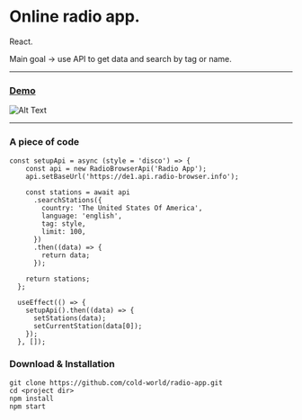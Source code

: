 Online radio app.
=======================================

React.

Main goal -> use API to get data and search by tag or name.

* * *
### [Demo](https://cold-world.github.io/radio-app/)

![Alt Text](https://i.ibb.co/HXq5sVz/2.gif)

* * *



### A piece of code

```
const setupApi = async (style = 'disco') => {
    const api = new RadioBrowserApi('Radio App');
    api.setBaseUrl('https://de1.api.radio-browser.info');

    const stations = await api
      .searchStations({
        country: 'The United States Of America',
        language: 'english',
        tag: style,
        limit: 100,
      })
      .then((data) => {
        return data;
      });

    return stations;
  };

  useEffect(() => {
    setupApi().then((data) => {
      setStations(data);
      setCurrentStation(data[0]);
    });
  }, []);
```

### Download & Installation

```shell 
git clone https://github.com/cold-world/radio-app.git
cd <project dir>
npm install
npm start
```
